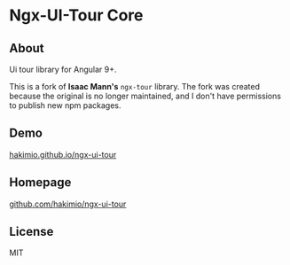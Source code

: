 # Ngx-UI-Tour Core

## About

Ui tour library for Angular 9+.

This is a fork of __Isaac Mann's__ `ngx-tour` library. The fork was created because the original is no longer maintained,
and I don't have permissions to publish new npm packages.

## Demo

[hakimio.github.io/ngx-ui-tour](https://hakimio.github.io/ngx-ui-tour)

## Homepage

[github.com/hakimio/ngx-ui-tour](https://github.com/hakimio/ngx-ui-tour)

## License

MIT
